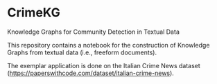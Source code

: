 # CrimeKG
Knowledge Graphs for Community Detection in Textual Data


This repository contains a notebook for the construction of Knowledge Graphs from textual data (i.e., freeform documents).

The exemplar application is done on the Italian Crime News dataset (https://paperswithcode.com/dataset/italian-crime-news).
